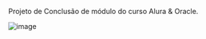 Projeto de Conclusão de módulo do curso Alura & Oracle.

![image](https://github.com/AironRuan/AluraGeek/assets/85793662/b81eaa72-8fea-461c-9db6-3831d8134135)
